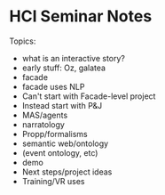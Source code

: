 # HCI Seminar Notes

Topics:

- what is an interactive story?
- early stuff: Oz, galatea
- facade
- facade uses NLP
- Can't start with Facade-level project
- Instead start with P&J
- MAS/agents
- narratology
- Propp/formalisms
- semantic web/ontology
- (event ontology, etc)
- demo
- Next steps/project ideas
- Training/VR uses
